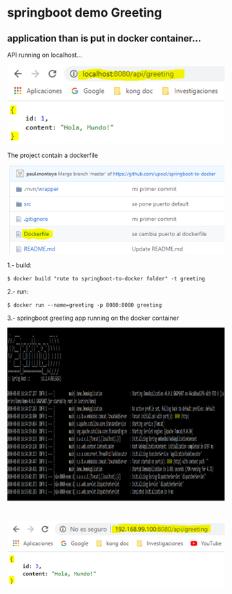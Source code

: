 # springboot demo Greeting 

## application than is put in docker container...

API running on localhost...

<p align="left"> 
	<img src="https://github.com/upool/springboot-to-docker/blob/master/springboot-running-localhost.png" width="600"/> 
</p>




The project contain a dockerfile

<p align="left"> 
	<img src="https://github.com/upool/springboot-to-docker/blob/master/Dockerfile.PNG" width="600"/> 
</p>


1.-  build:

	$ docker build "rute to springboot-to-docker folder" -t greeting

2.- run:

	$ docker run --name=greeting -p 8080:8080 greeting

3.- springboot greeting app running on the docker container

<p align="left"> 
	<img src="https://github.com/upool/springboot-to-docker/blob/master/springboot-running.png" width="800" height="400"/> 
</p>

<br>
<p align="left"> 
	<img src="https://github.com/upool/springboot-to-docker/blob/master/springboot-running-docker.png" width="600"/> 
</p>


